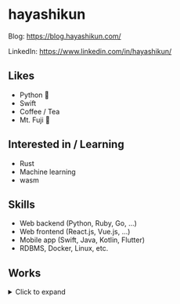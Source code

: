 # hayashikun

Blog: https://blog.hayashikun.com/

LinkedIn: https://www.linkedin.com/in/hayashikun/

## Likes
- Python 🐍
- Swift
- Coffee / Tea
- Mt. Fuji 🗻


## Interested in / Learning
- Rust
- Machine learning
- wasm


## Skills
- Web backend (Python, Ruby, Go, ...)
- Web frontend (React.js, Vue.js, ...)
- Mobile app (Swift, Java, Kotlin, Flutter)
- RDBMS, Docker, Linux, etc.


## Works

<details>
  <summary>Click to expand</summary>

  ### qoin (2020)
  - https://github.com/hayashikun/qoin
  
  Language: C++, Rust, Python
  
  By using qoin, the information detected by mediapipe can be sent to other programs by gRPC.
  
  <img src="https://github.com/hayashikun/qoin/raw/master/docs/qoin_py.gif?raw=true" width=400px />

  ### fugaku36 (2020)
  - https://github.com/hayashikun/fugaku36

  Language: Python

  Update desktop background image every day with randomly selected `Thirty-six Views of Mount Fuji` for macOS.

  <img src="https://github.com/hayashikun/fugaku36/blob/master/mov.gif?raw=true" width=400px />
  

  ### Enigma (2019)
  - https://hayashikun.github.io/Enigma/
  - https://github.com/hayashikun/Enigma

  Language: Typescript (React.js)

  Enigma (encryption device) web simulator


  ### TEDxOsakaU (2018)
  - http://www.tedxosakau.com/

  Language: Typescript (Vue.js)

  TEDxOsakaU official website

  <img src="https://github.com/hayashikun/hayashikun/blob/master/resources/tedxosakau.png?raw=true" width=400px />


  ### KOAN for iOS, for Android (2014-2017)

  Languages: Swift, Java

  <img src="https://github.com/hayashikun/hayashikun/blob/master/resources/koan_2.jpg?raw=true" width=300px />
  <p float="left">
    <img src="https://github.com/hayashikun/hayashikun/blob/master/resources/koan_1.jpg?raw=true" width=150px />
    <img src="https://github.com/hayashikun/hayashikun/blob/master/resources/koan_4.jpg?raw=true" width=150px />
  </p>
  <img src="https://github.com/hayashikun/hayashikun/blob/master/resources/koan_3.jpg?raw=true" width=300px />

  ### へったー (2015-2017)

  Language: Python

  Send notification who unfollowed you on twitter

  <p float="left">
    <img src="https://github.com/hayashikun/hayashikun/blob/master/resources/hetta_1.jpg?raw=true" width=200px />
    <img src="https://github.com/hayashikun/hayashikun/blob/master/resources/hetta_2.jpg?raw=true" width=100px />
  </p>
  
</details>

